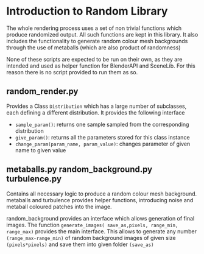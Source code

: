 # Introduction to Random Library

The whole rendering process uses a set of non trivial functions which produce
randomized output. All such functions are kept in this library. It also includes
the functionality to generate random colour mesh backgrounds through the use 
of metaballs (which are also product of randomness)

None of these scripts are expected to be run on their own, as they are 
intended and used as helper function for BlenderAPI and SceneLib. For this
reason there is no script provided to run them as so.

## random_render.py
Provides a Class `Distribution` which has a large number of subclasses,
each defining a different distribution.
It provides the following interface
- `sample_param()`: returns one sample sampled from the corresponding distribution
- `give_param()`: returns all the parameters stored for this class instance
- `change_param(param_name, param_value)`: changes parameter of given name to
        given value
        
## metaballs.py random_background.py turbulence.py
Contains all necessary logic to produce a random colour mesh background.
metaballs and turbulence provides helper functions, introducing noise
and metaball coloured patches into the image.

random_background provides an interface which allows generation of final
images. The function `generate_images( save_as,pixels, range_min, range_max)`
provides the main interface. This allows to generate any number 
`(range_max-range_min)` of random background images of given size 
`(pixels*pixels)` and save them into given folder `(save_as)`

